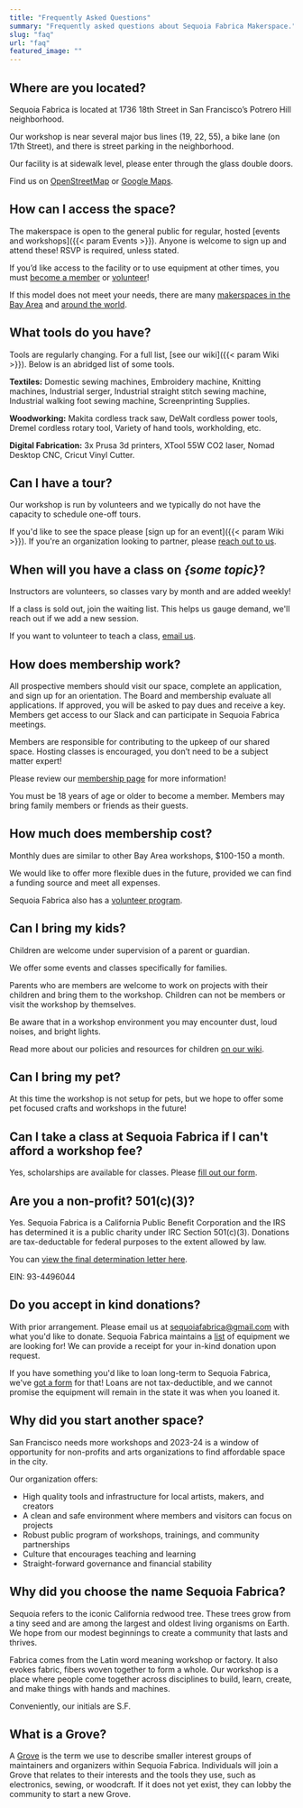 ```yaml
---
title: "Frequently Asked Questions"
summary: "Frequently asked questions about Sequoia Fabrica Makerspace."
slug: "faq"
url: "faq"
featured_image: ""
---
```


## Where are you located?

Sequoia Fabrica is located at 1736 18th Street in San Francisco’s Potrero Hill neighborhood. 

Our workshop is near several major bus lines (19, 22, 55), a bike lane (on 17th Street), and there is street parking in the neighborhood.

Our facility is at sidewalk level, please enter through the glass double doors.

Find us on [OpenStreetMap](https://www.openstreetmap.org/node/11571985859) or [Google Maps](https://maps.app.goo.gl/7fiutyz9KxsT1eXc7).

## How can I access the space?

The makerspace is open to the general public for regular, hosted [events and workshops]({{< param Events >}}). Anyone is welcome to sign up and attend these! RSVP is required, unless stated.
 
If you’d like access to the facility or to use equipment at other times, you must [become a member](/membership) or [volunteer](https://wiki.sequoiafabrica.org/wiki/Volunteers)!

If this model does not meet your needs, there are many [makerspaces in the Bay Area](https://makernexuswiki.com/wiki/Maker_Spaces_In_San_Francisco_area) and [around the world](https://wiki.hackerspaces.org/List_of_Hacker_Spaces).

## What tools do you have?

Tools are regularly changing. For a full list, [see our wiki]({{< param Wiki >}}).
Below is an abridged list of some tools.

**Textiles:**
Domestic sewing machines,
Embroidery machine,
Knitting machines,
Industrial serger,
Industrial straight stitch sewing machine,
Industrial walking foot sewing machine,
Screenprinting Supplies.

**Woodworking:**
Makita cordless track saw,
DeWalt cordless power tools,
Dremel cordless rotary tool,
Variety of hand tools, workholding, etc.

**Digital Fabrication:**
3x Prusa 3d printers,
XTool 55W CO2 laser,
Nomad Desktop CNC,
Cricut Vinyl Cutter.

## Can I have a tour?

Our workshop is run by volunteers and we typically do not have the capacity to schedule one-off tours.

If you'd like to see the space please [sign up for an event]({{< param Wiki >}}). If you're an organization looking to partner, please [reach out to us](/contact). 

## When will you have a class on _{some topic}_?

Instructors are volunteers, so classes vary by month and are added weekly! 

If a class is sold out, join the waiting list. This helps us gauge demand, we'll reach out if we add a new session.

If you want to volunteer to teach a class, [email us](/contact).

## How does membership work?

All prospective members should visit our space, complete an application, and sign up for an orientation. The Board and membership evaluate all applications. If approved, you will be asked to pay dues and receive a key. Members get access to our Slack and can participate in Sequoia Fabrica meetings.

Members are responsible for contributing to the upkeep of our shared space. Hosting classes is encouraged, you don’t need to be a subject matter expert!

Please review our [membership page](/membership) for more information! 

You must be 18 years of age or older to become a member. Members may bring family members or friends as their guests. 

## How much does membership cost?

Monthly dues are similar to other Bay Area workshops, $100-150 a month.

We would like to offer more flexible dues in the future, provided we can find a funding source and meet all expenses. 

Sequoia Fabrica also has a [volunteer program](https://wiki.sequoiafabrica.org/wiki/Volunteers).

## Can I bring my kids?

Children are welcome under supervision of a parent or guardian. 

We offer some events and classes specifically for families. 

Parents who are members are welcome to work on projects with their children and bring them to the workshop. Children can not be members or visit the workshop by themselves.

Be aware that in a workshop environment you may encounter dust, loud noises, and bright lights.

Read more about our policies and resources for children [on our wiki](https://wiki.sequoiafabrica.org/wiki/Saplings).

## Can I bring my pet?

At this time the workshop is not setup for pets, but we hope to offer some pet focused crafts and workshops in the future!

## Can I take a class at Sequoia Fabrica if I can't afford a workshop fee?

Yes, scholarships are available for classes. Please [fill out our form](https://docs.google.com/forms/d/e/1FAIpQLSdonL4v1x9dH1AuiRgIyt6F1elsod1s6vr-j0P11x7uMpq4pg/viewform). 

## **Are you a non-profit? 501(c)(3)?**

Yes. Sequoia Fabrica is a California Public Benefit Corporation and the IRS has determined it is a public charity under IRC Section 501(c)(3). Donations are tax-deductable for federal purposes to the extent allowed by law.

You can [view the final determination letter here](https://static.miraheze.org/sequoiafabricawiki/8/86/FinalLetter_93-4496044_SEQUOIAFABRICA_01132024_00.pdf).  

EIN: 93-4496044

## Do you accept in kind donations?

With prior arrangement. Please email us at [sequoiafabrica@gmail.com](mailto:sequoiafabrica@gmail.com) with what you'd like to donate. Sequoia Fabrica maintains a [list](https://wiki.sequoiafabrica.org/wiki/Equipment_Needs) of equipment we are looking for! We can provide a receipt for your in-kind donation upon request. 

If you have something you'd like to loan long-term to Sequoia Fabrica, we've [got a form](https://docs.google.com/forms/d/e/1FAIpQLSfkrRbrPWCJe-pVXQRyJ7k1nDh0zrLgVVYZIwJPtpxaV6SVlg/viewform?usp=sf_link) for that!
Loans are not tax-deductible, and we cannot promise the equipment will remain in the state it was when you loaned it.

## Why did you start another space?

San Francisco needs more workshops and 2023-24 is a window of opportunity for non-profits and arts organizations to find affordable space in the city. 

Our organization offers:

* High quality tools and infrastructure for local artists, makers, and creators
* A clean and safe environment where members and visitors can focus on projects
* Robust public program of workshops, trainings, and community partnerships
* Culture that encourages teaching and learning
* Straight-forward governance and financial stability

## Why did you choose the name Sequoia Fabrica?

Sequoia refers to the iconic California redwood tree. These trees grow from a tiny seed and are among the largest and oldest living organisms on Earth. We hope from our modest beginnings to create a community that lasts and thrives. 

Fabrica comes from the Latin word meaning workshop or factory. It also evokes fabric, fibers woven together to form a whole. Our workshop is a place where people come together across disciplines to build, learn, create, and make things with hands and machines. 

Conveniently, our initials are S.F.

## What is a Grove?

A [Grove](https://wiki.sequoiafabrica.org/wiki/Grove) is the term we use to describe smaller interest groups of maintainers and organizers within Sequoia Fabrica. Individuals will join a Grove that relates to their interests and the tools they use, such as electronics, sewing, or woodcraft. If it does not yet exist, they can lobby the community to start a new Grove. 
